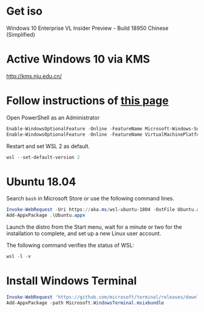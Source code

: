 # Get iso

Windows 10 Enterprise VL Insider Preview - Build 18950 Chinese (Simplified)

# Active Windows 10 via KMS

<http://kms.nju.edu.cn/>

# Follow instructions of [this page](https://docs.microsoft.com/en-us/windows/wsl/wsl2-install)

Open PowerShell as an Administrator

```ps1
Enable-WindowsOptionalFeature -Online -FeatureName Microsoft-Windows-Subsystem-Linux
Enable-WindowsOptionalFeature -Online -FeatureName VirtualMachinePlatform

```

Restart and set WSL 2 as default.

```ps1
wsl --set-default-version 2

```

# Ubuntu 18.04

Search `bash` in Microsoft Store or use the following command lines.

```ps1
Invoke-WebRequest -Uri https://aka.ms/wsl-ubuntu-1804 -OutFile Ubuntu.appx -UseBasicParsing
Add-AppxPackage .\Ubuntu.appx

```

Launch the distro from the Start menu, wait for a minute or two for the installation to complete,
and set up a new Linux user account.

The following command verifies the status of WSL:

```ps1
wsl -l -v

```

# Install Windows Terminal

```ps1
Invoke-WebRequest 'https://github.com/microsoft/terminal/releases/download/v0.4.2382.0/Microsoft.WindowsTerminal_0.4.2382.0_8wekyb3d8bbwe.msixbundle' -OutFile 'Microsoft.WindowsTerminal.msixbundle'
Add-AppxPackage -path Microsoft.WindowsTerminal.msixbundle

```
